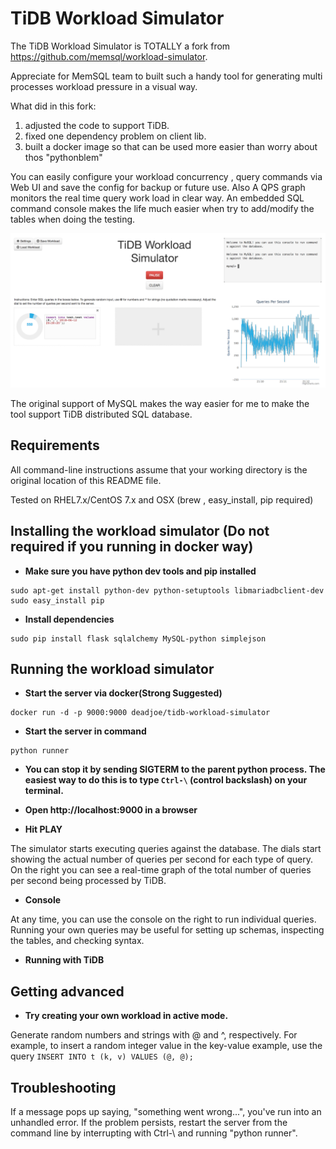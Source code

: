 TiDB  Workload Simulator
====================

The TiDB Workload Simulator is TOTALLY a fork from https://github.com/memsql/workload-simulator.  

Appreciate for MemSQL team to built such a handy tool for generating multi processes workload pressure in a visual way.

What did in this fork:

1. adjusted the code to support TiDB.
2. fixed one dependency problem on client lib.
3. built a docker image so that can be used more easier than worry about thos "pythonblem"  

You can easily configure your workload concurrency , query commands via Web UI and save the config for backup or future use. Also A QPS graph monitors the real time query work load in clear way.  An embedded  SQL  command console makes the life much easier when try to add/modify the tables when doing the testing.

![alt text](https://github.com/deadjoe/tidb-workload-simulator/blob/master/screenshots.png)


The original support of MySQL makes the way easier for me to make the tool support TiDB distributed SQL database.

Requirements
------------

All command-line instructions assume that your working directory is the original location of this README file.

Tested on  RHEL7.x/CentOS 7.x and OSX (brew , easy_install, pip required)


Installing the workload simulator (Do not required if you running in docker way)
---------------------------------

+ **Make sure you have python dev tools and pip installed**

```
sudo apt-get install python-dev python-setuptools libmariadbclient-dev
sudo easy_install pip
```

+ **Install dependencies**

```
sudo pip install flask sqlalchemy MySQL-python simplejson
```

Running the workload simulator
--------------------
+ **Start the server via docker(Strong Suggested)**

```
docker run -d -p 9000:9000 deadjoe/tidb-workload-simulator
```

+ **Start the server in command**

```
python runner
```

+ **You can stop it by sending SIGTERM to the parent python process. The easiest way to do this is to type `Ctrl-\` (control backslash) on your terminal.**


+ **Open http://localhost:9000 in a browser**

+ **Hit PLAY**

The simulator starts executing queries against the database. The dials start showing the actual number of queries per second for each type of query. On the right you can see a real-time graph of the total number of queries per second being processed by TiDB.

+ **Console**

At any time, you can use the console on the right to run individual queries. Running your own queries may be useful for setting up schemas, inspecting the tables, and checking syntax.

+ **Running with TiDB**


Getting advanced
------------------------

+ **Try creating your own workload in active mode.**

Generate random numbers and strings with @ and ^, respectively. For example, to insert a random integer value in the key-value example, use the query `INSERT INTO t (k, v) VALUES (@, @);`

Troubleshooting
-------------------

If a message pops up saying, "something went wrong...", you've run into an unhandled error. If the problem persists, restart the server from the command line by interrupting with Ctrl-\ and running "python runner".
